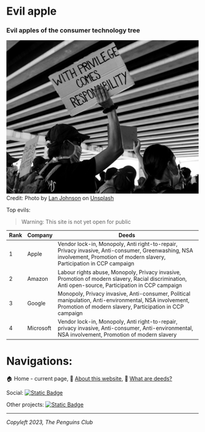 # Evil apple

### Evil apples of the consumer technology tree


![With privillege comes responsibility](/img/responsibility.jpg)
Credit: Photo by <a href="https://unsplash.com/@lanjohnson?utm_content=creditCopyText&utm_medium=referral&utm_source=unsplash">Lan Johnson</a> on <a href="https://unsplash.com/photos/grayscale-photo-of-woman-holding-sign-aHlZv23P8YQ?utm_content=creditCopyText&utm_medium=referral&utm_source=unsplash">Unsplash</a>

Top evils:

> Warning: This site is not yet open for public


| Rank | Company   | Deeds                                                                                                                                                                      |
| ------ | ----------- | ---------------------------------------------------------------------------------------------------------------------------------------------------------------------------- |
| 1    | Apple     | Vendor lock-in, Monopoly, Anti right-to-repair, Privacy invasive, Anti-consumer, Greenwashing, NSA involvement, Promotion of modern slavery, Participation in CCP campaign |
| 2    | Amazon    | Labour rights abuse, Monopoly, Privacy invasive, Promotion of modern slavery, Racial discrimination, Anti open-source, Participation in CCP campaign                       |
| 3    | Google    | Monopoly, Privacy invasive, Anti-consumer, Political manipulation, Anti-environmental, NSA involvement, Promotion of modern slavery, Participation in CCP campaign         |
| 4    | Microsoft | Vendor lock-in, Monopoly, Anti right-to-repair, privacy invasive, Anti-consumer, Anti-environmental, NSA involvement, Promotion of modern slavery                          |

# Navigations:

🏠 Home - current page, 📖 [About this website](/about), 📢 [What are deeds?](/deeds)

Social: <a href="https://t.me/The_PenguinsClub">![Static Badge](https://img.shields.io/badge/Telegram-join_us-0088CC?logo=telegram&logoColor=white&link=https%3A%2F%2Ft.me%2FThe_PenguinsClub)</a>

Other projects: <a href="https://the-penguins-club.github.io/bd-blockade/">![Static Badge](https://img.shields.io/badge/The_Penguins_Club%2Fbd--blockade-black?logo=github&logoColor=white&link=https%3A%2F%2Fgithub.com%2FThe-Penguins-Club%2Fbd-blockade)</a>

---

*Copyleft 2023, The Penguins Club*
